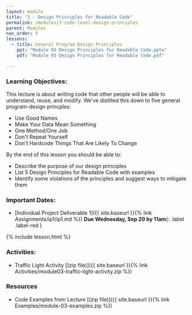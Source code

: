 ```yaml
---
layout: module
title: "3 - Design Principles for Readable Code"
permalink: /modules/3-code-level-design-principles
parent: Modules
nav_order: 3
lessons: 
  - title: General Program Design Principles
    ppt: "Module 03 Design Principles for Readable Code.pptx"
    pdf: "Module 03 Design Principles for Readable Code.pdf"

---
```

### Learning Objectives:
This lecture is about writing code that other people will be able to understand, reuse, and modify.  We've distilled this down to five general program-design princples:
* Use Good Names
* Make Your Data Mean Something
* One Method/One Job
* Don't Repeat Yourself
* Don't Hardcode Things That Are Likely To Change

By the end of this lesson you should be able to:
* Describe the purpose of our design principles 
* List 5 Design Principles for Readable Code with examples
* Identify some violations of the principles and suggest ways to mitigate them 

### Important Dates:
* [Individual Project Deliverable 1]({{ site.baseurl }}{% link Assignments/ip1/ip1.md %}) **Due Wednesday, Sep 20 by 11am**{: .label .label-red }

{% include lesson.html %}

### Activities:
* Traffic Light Activity [(zip file)]({{ site.baseurl }}{% link Activities/module03-traffic-light-activity.zip %})

### Resources

* Code Examples from Lecture [(zip file)]({{ site.baseurl }}{% link Examples/module-03-examples.zip %}) 
